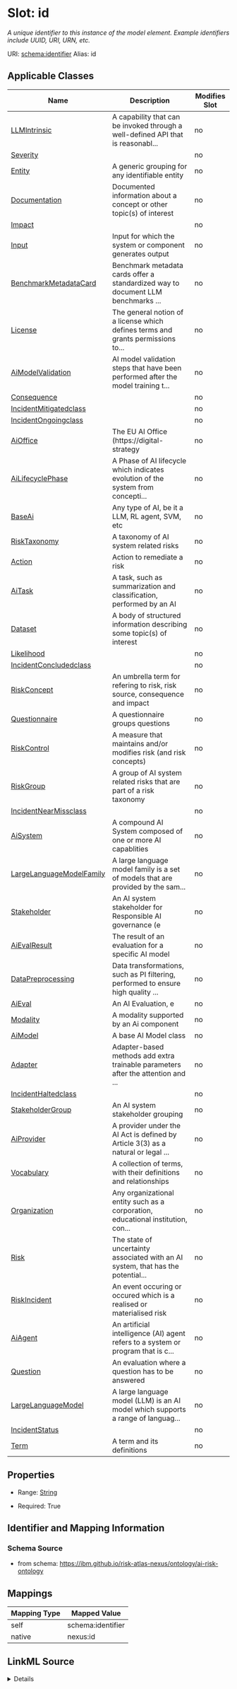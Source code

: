 

# Slot: id


_A unique identifier to this instance of the model element. Example identifiers include UUID, URI, URN, etc._





URI: [schema:identifier](http://schema.org/identifier)
Alias: id

<!-- no inheritance hierarchy -->





## Applicable Classes

| Name | Description | Modifies Slot |
| --- | --- | --- |
| [LLMIntrinsic](LLMIntrinsic.md) | A capability that can be invoked through a well-defined API that is reasonabl... |  no  |
| [Severity](Severity.md) |  |  no  |
| [Entity](Entity.md) | A generic grouping for any identifiable entity |  no  |
| [Documentation](Documentation.md) | Documented information about a concept or other topic(s) of interest |  no  |
| [Impact](Impact.md) |  |  no  |
| [Input](Input.md) | Input for which the system or component generates output |  no  |
| [BenchmarkMetadataCard](BenchmarkMetadataCard.md) | Benchmark metadata cards offer a standardized way to document LLM benchmarks ... |  no  |
| [License](License.md) | The general notion of a license which defines terms and grants permissions to... |  no  |
| [AiModelValidation](AiModelValidation.md) | AI model validation steps that have been performed after the model training t... |  no  |
| [Consequence](Consequence.md) |  |  no  |
| [IncidentMitigatedclass](IncidentMitigatedclass.md) |  |  no  |
| [IncidentOngoingclass](IncidentOngoingclass.md) |  |  no  |
| [AiOffice](AiOffice.md) | The EU AI Office (https://digital-strategy |  no  |
| [AiLifecyclePhase](AiLifecyclePhase.md) | A Phase of AI lifecycle which indicates evolution of the system from concepti... |  no  |
| [BaseAi](BaseAi.md) | Any type of AI, be it a LLM, RL agent, SVM, etc |  no  |
| [RiskTaxonomy](RiskTaxonomy.md) | A taxonomy of AI system related risks |  no  |
| [Action](Action.md) | Action to remediate a risk |  no  |
| [AiTask](AiTask.md) | A task, such as summarization and classification, performed by an AI |  no  |
| [Dataset](Dataset.md) | A body of structured information describing some topic(s) of interest |  no  |
| [Likelihood](Likelihood.md) |  |  no  |
| [IncidentConcludedclass](IncidentConcludedclass.md) |  |  no  |
| [RiskConcept](RiskConcept.md) | An umbrella term for refering to risk, risk source, consequence and impact |  no  |
| [Questionnaire](Questionnaire.md) | A questionnaire groups questions |  no  |
| [RiskControl](RiskControl.md) | A measure that maintains and/or modifies risk (and risk concepts) |  no  |
| [RiskGroup](RiskGroup.md) | A group of AI system related risks that are part of a risk taxonomy |  no  |
| [IncidentNearMissclass](IncidentNearMissclass.md) |  |  no  |
| [AiSystem](AiSystem.md) | A compound AI System composed of one or more AI capablities |  no  |
| [LargeLanguageModelFamily](LargeLanguageModelFamily.md) | A large language model family is a set of models that are provided by the sam... |  no  |
| [Stakeholder](Stakeholder.md) | An AI system stakeholder for Responsible AI governance (e |  no  |
| [AiEvalResult](AiEvalResult.md) | The result of an evaluation for a specific AI model |  no  |
| [DataPreprocessing](DataPreprocessing.md) | Data transformations, such as PI filtering, performed to ensure high quality ... |  no  |
| [AiEval](AiEval.md) | An AI Evaluation, e |  no  |
| [Modality](Modality.md) | A modality supported by an Ai component |  no  |
| [AiModel](AiModel.md) | A base AI Model class |  no  |
| [Adapter](Adapter.md) | Adapter-based methods add extra trainable parameters after the attention and ... |  no  |
| [IncidentHaltedclass](IncidentHaltedclass.md) |  |  no  |
| [StakeholderGroup](StakeholderGroup.md) | An AI system stakeholder grouping |  no  |
| [AiProvider](AiProvider.md) | A provider under the AI Act is defined by Article 3(3) as a natural or legal ... |  no  |
| [Vocabulary](Vocabulary.md) | A collection of terms, with their definitions and relationships |  no  |
| [Organization](Organization.md) | Any organizational entity such as a corporation, educational institution, con... |  no  |
| [Risk](Risk.md) | The state of uncertainty associated with an AI system, that has the potential... |  no  |
| [RiskIncident](RiskIncident.md) | An event occuring or occured which is a realised or materialised risk |  no  |
| [AiAgent](AiAgent.md) | An artificial intelligence (AI) agent refers to a system or program that is c... |  no  |
| [Question](Question.md) | An evaluation where a question has to be answered |  no  |
| [LargeLanguageModel](LargeLanguageModel.md) | A large language model (LLM) is an AI model which supports a range of languag... |  no  |
| [IncidentStatus](IncidentStatus.md) |  |  no  |
| [Term](Term.md) | A term and its definitions |  no  |







## Properties

* Range: [String](String.md)

* Required: True





## Identifier and Mapping Information







### Schema Source


* from schema: https://ibm.github.io/risk-atlas-nexus/ontology/ai-risk-ontology




## Mappings

| Mapping Type | Mapped Value |
| ---  | ---  |
| self | schema:identifier |
| native | nexus:id |




## LinkML Source

<details>
```yaml
name: id
description: A unique identifier to this instance of the model element. Example identifiers
  include UUID, URI, URN, etc.
from_schema: https://ibm.github.io/risk-atlas-nexus/ontology/ai-risk-ontology
rank: 1000
slot_uri: schema:identifier
identifier: true
alias: id
domain_of:
- Entity
range: string
required: true

```
</details>
